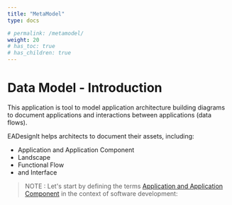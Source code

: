 ```yaml
---
title: "MetaModel"
type: docs

# permalink: /metamodel/
weight: 20
# has_toc: true
# has_children: true
---
```


# Data Model - Introduction
This application is tool to model application architecture building diagrams to document applications and interactions between applications (data flows).

EADesignIt helps architects to document their assets, including:
- Application and Application Component
- Landscape
- Functional Flow
- and Interface 

> NOTE : Let's start by defining the terms [Application and Application Component](./metamodel-application) in the context of software development: